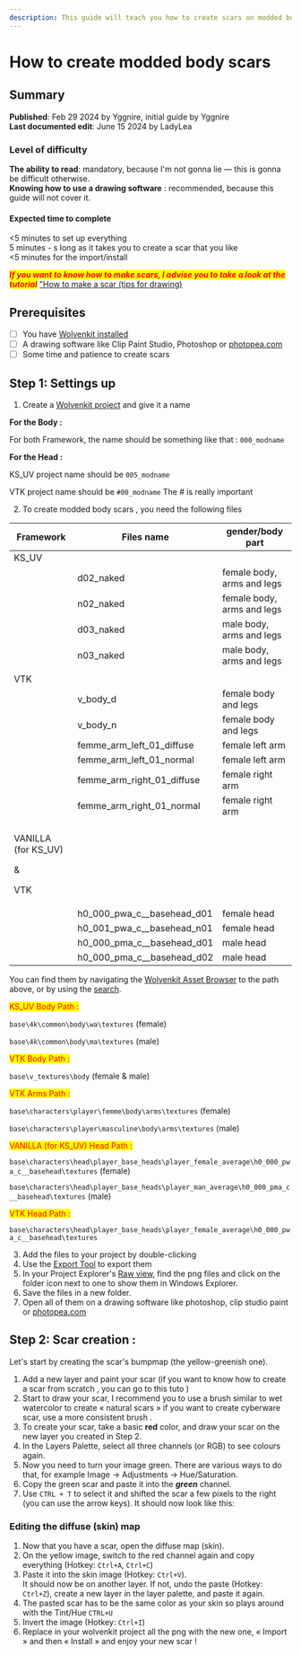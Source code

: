 ```yaml
---
description: This guide will teach you how to create scars on modded body KS_UV and VTK
---
```


# How to create modded body scars

## **Summary**

**Published**: Feb 29 2024 by Yggnire, initial guide by Yggnire\
**Last documented edit**: June 15 2024 by LadyLea

### Level of difficulty

**The ability to read**: mandatory, because I'm not gonna lie — this is gonna be difficult otherwise.\
**Knowing how to use a drawing software** : recommended, because this guide will not cover it.

#### Expected time to complete

<5 minutes to set up everything\
5 minutes - s long as it takes you to create a scar that you like\
<5 minutes for the import/install

_<mark style="color:red;">**If you want to know how to make scars, I advise you to take a look at the tutorial**</mark>_ ["How to make a scar (tips for drawing)](https://wiki.redmodding.org/cyberpunk-2077-modding/for-mod-creators/modding-guides/npcs/custom-tattoos-and-scars/how-to-make-a-scar-tips-for-drawing)

## Prerequisites

* [ ] You have [Wolvenkit installed](https://app.gitbook.com/s/-MP\_ozZVx2gRZUPXkd4r/getting-started/download)
* [ ] A drawing software like Clip Paint Studio, Photoshop or [photopea.com](https://www.photopea.com/)
* [ ] Some time and patience to create scars

## Step 1: Settings up&#x20;

1. Create a [Wolvenkit project](https://app.gitbook.com/s/-MP\_ozZVx2gRZUPXkd4r/wolvenkit-app/usage/wolvenkit-projects) and give it a name&#x20;

**For the Body :**&#x20;

For both Framework, the name should be something like that : `000_modname`

**For the Head :**

KS\_UV project name should be `005_modname`

VTK project name should be `#00_modname`  The # is really important

2. To create modded body scars , you need the following files

| Framework                                           | Files name                       | gender/body part           |
| --------------------------------------------------- | -------------------------------- | -------------------------- |
| KS\_UV                                              |                                  |                            |
|                                                     | d02\_naked                       | female body, arms and legs |
|                                                     | n02\_naked                       | female body, arms and legs |
|                                                     | d03\_naked                       | male body, arms and legs   |
|                                                     | n03\_naked                       | male body, arms and legs   |
|                                                     |                                  |                            |
| VTK                                                 |                                  |                            |
|                                                     | v\_body\_d                       | female body and legs       |
|                                                     | v\_body\_n                       | female body and legs       |
|                                                     | femme\_arm\_left\_01\_diffuse    | female left arm            |
|                                                     | femme\_arm\_left\_01\_normal     | female left arm            |
|                                                     | femme\_arm\_right\_01\_diffuse   | female right arm           |
|                                                     | femme\_arm\_right\_01\_normal    | female right arm           |
|                                                     |                                  |                            |
| <p>VANILLA (for KS_UV) </p><p>&#x26; </p><p>VTK</p> |                                  |                            |
|                                                     | h0\_000\_pwa\_c\_\_basehead\_d01 | female head                |
|                                                     | h0\_001\_pwa\_c\_\_basehead\_n01 | female head                |
|                                                     | h0\_000\_pma\_c\_\_basehead\_d01 | male head                  |
|                                                     | h0\_000\_pma\_c\_\_basehead\_d02 | male head                  |

You can find them by navigating the [Wolvenkit Asset Browser](https://app.gitbook.com/s/-MP\_ozZVx2gRZUPXkd4r/wolvenkit-app/editor/asset-browser) to the path above, or by using the [search](https://app.gitbook.com/s/-MP\_ozZVx2gRZUPXkd4r/wolvenkit-app/usage/wolvenkit-search-finding-files).

<mark style="color:red;">KS\_UV Body Path :</mark>&#x20;

`base\4k\common\body\wa\textures` (female)

`base\4k\common\body\ma\textures` (male)

<mark style="color:red;">VTK Body Path :</mark>

`base\v_textures\body` (female & male)

<mark style="color:red;">VTK Arms Path :</mark>&#x20;

`base\characters\player\femme\body\arms\textures` (female)

`base\characters\player\masculine\body\arms\textures` (male)

<mark style="color:red;">VANILLA (for KS\_UV) Head Path :</mark>&#x20;

`base\characters\head\player_base_heads\player_female_average\h0_000_pwa_c__basehead\textures` (female)

`base\characters\head\player_base_heads\player_man_average\h0_000_pma_c__basehead\textures` (male)

<mark style="color:red;">VTK Head Path :</mark>&#x20;

`base\characters\head\player_base_heads\player_female_average\h0_000_pwa_c__basehead\textures`

3. Add the files to your project by double-clicking
4. Use the [Export Tool](https://app.gitbook.com/s/-MP\_ozZVx2gRZUPXkd4r/wolvenkit-app/tools/tools-import-export#export-tool) to export them
5. In your Project Explorer's [Raw view](https://app.gitbook.com/s/-MP\_ozZVx2gRZUPXkd4r/wolvenkit-app/editor/project-explorer#raw), find the png files and click on the folder icon next to one to show them in Windows Explorer.&#x20;
6. Save the files in a new folder.
7. Open all of them on a drawing software like  photoshop, clip studio paint or [photopea.com](https://www.photopea.com/)

## Step 2: Scar creation :

Let's start by creating the scar's bumpmap (the yellow-greenish one).

1. Add a new layer and paint your scar (if you want to know how to create a scar from scratch , you can go to this tuto )&#x20;
2. Start to draw your scar, I recommend you to use a brush similar to wet watercolor to create « natural scars » if you want to create cyberware scar, use a more consistent brush .
3. To create your scar, take a basic **red** color, and draw your scar on the new layer you created in Step 2.
4. In the Layers Palette, select all three channels (or RGB) to see colours again.
5. Now you need to turn your image green. There are various ways to do that, for example Image -> Adjustments -> Hue/Saturation.
6. Copy the green scar and paste it into the _**green**_ channel.
7. Use `CTRL + T` to select it and shifted the scar a few pixels to the right (you can use the arrow keys). It should now look like this:

### Editing the diffuse (skin) map

1. Now that you have a scar, open the diffuse map (skin).
2. On the yellow image, switch to the red channel again and copy everything (Hotkey: `Ctrl+A`, `Ctrl+C`)
3. Paste it into the skin image (Hotkey: `Ctrl+V`). \
   It should now be on another layer. If not, undo the paste (Hotkey: `Ctrl+Z`), create a new layer in the layer palette, and paste it again.&#x20;
4. The pasted scar has to be the same color as your skin so plays around with the Tint/Hue `CTRL+U`&#x20;
5. Invert the image (Hotkey: `Ctrl+I`)
6. Replace in your wolvenkit project all the png with the new one, « Import » and then « Install » and enjoy your new scar !



